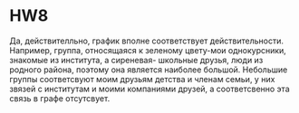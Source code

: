 # HW8
Да, действителльно, график вполне соответствует действительности. Например, группа, относящаяся к зеленому цвету-мои однокурсники, знакомые из института, а сиреневая- школьные друзья, люди из родного района, поэтому она является наиболее большой. Небольшие группы соответсвуют моим друзьям детства и членам семьи, у них звязей с институтам и моими компаниями друзей, а соответсвенно эта связь в графе отсутсвует.
